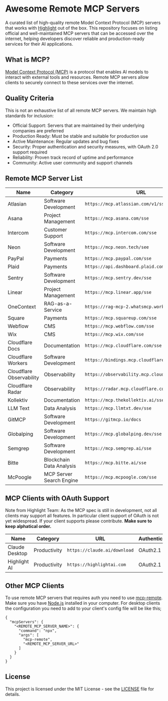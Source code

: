 # Awesome Remote MCP Servers

A curated list of high-quality remote Model Context Protocol (MCP) servers that works with [Highlight](https://highlightai.com) out of the box. This repository focuses on listing official and well-maintained MCP servers that can be accessed over the internet, helping developers discover reliable and production-ready services for their AI applications.

## What is MCP?

[Model Context Protocol (MCP)](https://modelcontextprotocol.io/) is a protocol that enables AI models to interact with external tools and resources. Remote MCP servers allow clients to securely connect to these services over the internet.

## Quality Criteria

This is not an exhaustive list of all remote MCP servers. We maintain high standards for inclusion:

- Official Support: Servers that are maintained by their underlying companies are preferred
- Production Ready: Must be stable and suitable for production use
- Active Maintenance: Regular updates and bug fixes
- Security: Proper authentication and security measures, with OAuth 2.0 support required
- Reliability: Proven track record of uptime and performance
- Community: Active user community and support channels

## Remote MCP Server List

| Name                     | Category                 | URL                                            | Authentication | Maintainer                                                   |
| ------------------------ | ------------------------ | ---------------------------------------------- | -------------- | ------------------------------------------------------------ |
| Atlasian                 | Software Development     | `https://mcp.atlassian.com/v1/sse`             | OAuth2.1       | [Atlassian](https://atlassian.com)                           |
| Asana                    | Project Management       | `https://mcp.asana.com/sse`                    | OAuth2.1       | [Asana](https://asana.com)                                   |
| Intercom                 | Customer Support         | `https://mcp.intercom.com/sse`                 | OAuth2.1       | [Intercom](https://intercom.com)                             |
| Neon                     | Software Development     | `https://mcp.neon.tech/see`                    | OAuth2.1       | [Neon](https://neon.tech)                                    |
| PayPal                   | Payments                 | `https://mcp.paypal.com/sse`                   | OAuth2.1       | [PayPal](https://paypal.com)                                 |
| Plaid                    | Payments                 | `https://api.dashboard.plaid.com/mcp/sse`      | OAuth2.1       | [Plaid](https://plaid.com)                                   |
| Sentry                   | Software Development     | `https://mcp.sentry.dev/sse`                   | OAuth2.1       | [Sentry](https://sentry.io)                                  |
| Linear                   | Project Management       | `https://mcp.linear.app/sse`                   | OAuth2.1       | [Linear](https://linear.app)                                 |
| OneContext               | RAG-as-a-Service         | `https://rag-mcp-2.whatsmcp.workers.dev/sse`   | OAuth2.1       | [OneContext](https://onecontext.ai)                          |
| Square                   | Payments                 | `https://mcp.squareup.com/sse`                 | OAuth2.1       | [Square](https://square.com)                                 |
| Webflow                  | CMS                      | `https://mcp.webflow.com/sse`                  | OAuth2.1       | [Webflow](https://webflow.com)                               |
| Wix                      | CMS                      | `https://mcp.wix.com/sse`                      | OAuth2.1       | [Wix](https://wix.com)                                       |
| Cloudflare Docs          | Documentation            | `https://mcp.cloudflare.com/sse`               | Open           | [Cloudflare](https://cloudflare.com)                         |
| Cloudflare Workers       | Software Development     | `https://bindings.mcp.cloudflare.com/sse`      | OAuth2.1       | [Cloudflare](https://cloudflare.com)                         |
| Cloudflare Observability | Observability            | `https://observability.mcp.cloudflare.com/sse` | OAuth2.1       | [Cloudflare](https://cloudflare.com)                         |
| Cloudflare Radar         | Observability            | `https://radar.mcp.cloudflare.com/sse`         | OAuth2.1       | [Cloudflare](https://cloudflare.com)                         |
| Kollektiv                | Documentation            | `https://mcp.thekollektiv.ai/sse`              | Oauth2.1       | [Kollektiv](https://github.com/alexander-zuev/kollektiv-mcp) |
| LLM Text                 | Data Analysis            | `https://mcp.llmtxt.dev/sse`                   | Open           | [LLM Text](https://llmtxt.dev)                               |
| GitMCP                   | Software Development     | `https://gitmcp.io/docs`                       | Open           | [GitMCP](https://gitmcp.com)                                 |
| Globalping               | Software Development     | `https://mcp.globalping.dev/sse`               | OAuth2.1       | [Globalping](https://globalping.io/)                         |
| Semgrep                  | Software Development     | `https://mcp.semgrep.ai/sse`                   | Open           | [Semgrep](https://semgrep.dev/)                              |
| Bitte                    | Blockchain Data Analysis | `https://mcp.bitte.ai/sse`                     | Open           | [Bitte](https://bitte.ai)                                    |
| McPoogle                 | MCP Server Search Engine | `https://mcp.mcpoogle.com/sse`                 | Open           | [McPoogle](https://www.mcpoogle.com)                         |

## MCP Clients with OAuth Support

Note from Highlight Team: As the MCP spec is still in development, not all clients may support all features. In particular client support of OAuth is not yet widespread. If your client supports please contribute. **Make sure to keep alphatical order.**

| Name           | Category     | URL                          | Authentication | Maintainer                              |
| -------------- | ------------ | ---------------------------- | -------------- | --------------------------------------- |
| Claude Desktop | Productivity | `https://claude.ai/download` | OAuth2.1       | [Anthropic](https://claude.ai/download) |
| Highlight AI   | Productivity | `https://highlightai.com`    | OAuth2.1       | [HighlightAI](https://highlightai.com)  |

## Other MCP Clients

To use remote MCP servers that requires auth you need to use [mcp-remote](https://github.com/geelen/mcp-remote). Make sure you have [Node.js](https://nodejs.org/en) installed in your computer. For desktop clients the configuration you need to add to your client's config file will be like this;

```
{
  "mcpServers": {
    "<REMOTE_MCP_SERVER_NAME>": {
      "command": "npx",
      "args": [
        "mcp-remote",
        "<REMOTE_MCP_SERVER_URL>"
      ]
    }
  }
}
```

## License

This project is licensed under the MIT License - see the [LICENSE](./LICENSE) file for details.
